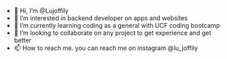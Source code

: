 - 👋 Hi, I’m @Lujoffily
- 👀 I’m interested in backend developer on apps and websites
- 🌱 I’m currently learning coding as a general with UCF coding bootcamp
- 💞️ I’m looking to collaborate on any project to get experience and get better
- 📫 How to reach me. you can reach me on instagram @lu_joffily

<!---
Lujoffily/Lujoffily is a ✨ special ✨ repository because its `README.md` (this file) appears on your GitHub profile.
You can click the Preview link to take a look at your changes.
--->
